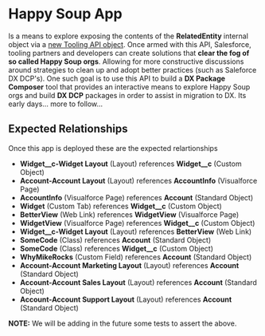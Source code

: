 # Happy Soup App

Is a means to explore exposing the contents of the **RelatedEntity** internal object via a [new Tooling API object](https://salesforce.quip.com/MSAiA5FPtemy). Once armed with this API, Salesforce, tooling partners and developers can create solutions that **clear the fog of so called Happy Soup orgs**. Allowing for more constructive discussions around strategies to clean up and adopt better practices (such as Saleforce DX DCP's). One such goal is to use this API to build a **DX Package Composer** tool that provides an interactive means to explore Happy Soup orgs and build **DX DCP** packages in order to assist in migration to DX. Its early days... more to follow...

## Expected Relationships

Once this app is deployed these are the expected relartionships

- **Widget__c-Widget Layout** (Layout) references **Widget__c** (Custom Object)
- **Account-Account Layout** (Layout) references **AccountInfo** (Visualforce Page)
- **AccountInfo** (Visualforce Page) references **Account** (Standard Object)
- **Widget** (Custom Tab) references **Widget__c** (Custom Object)
- **BetterView** (Web Link) references **WidgetView** (Visualforce Page) 
- **WidgetView** (Visualforce Page) references **Widget__c** (Custom Object)
- **Widget__c-Widget Layout** (Layout) references **BetterView** (Web Link)
- **SomeCode** (Class) references **Account** (Standard Object)
- **SomeCode** (Class) references **Widget__c** (Custom Object)
- **WhyMikeRocks** (Custom Field) references **Account** (Standard Object)
- **Account-Account Marketing Layout** (Layout) references **Account** (Standard Object)
- **Account-Account Sales Layout** (Layout) references **Account** (Standard Object)
- **Account-Account Support Layout** (Layout) references **Account** (Standard Object)


**NOTE:** We will be adding in the future some tests to assert the above.